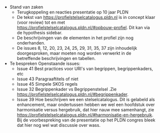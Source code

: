 * Stand van zaken
  * Terugkoppeling en reacties presentatie op 10 jaar PLDN
  * De tekst van https://profielstelselcatalogus.pldn.nl is in concept klaar (voor review) tot en met https://profielstelselcatalogus.pldn.nl/#opbouw-profiel. Dit kan via de hypothesis sidebar.
  * De beschrijvingen van de elementen in het profiel zijn nog onderhanden. 
  * De issues 8, 12, 20, 23, 24, 25, 29, 31, 35, 37 zijn inhoudelijk doorgesproken, maar moeten nog worden verwerkt in de betreffende beschrijvingen en tabellen. 
* Te bespreken Openstaande issues:
  * Issue 41 Best practices voor URI's van begrippen, begrippenkaders, etc
  * Issue 43 Paragraaftitels of niet
  * Issue 45 Simpele SKOS regels
  * Issue 32 Begrippenkader vs Begrippenstelsel .Zie https://profielstelselcatalogus.pldn.nl/#begrippenkader.
  * Issue 39 Hoe beschrijven we een stelselcatalogus. Dit is gelabeld als enhancement, maar ondertussen hebben we wel een hoofdstuk over harmonisatie versus hergebruik, dat hier nauw mee samenhangt, zie https://profielstelselcatalogus.pldn.nl/#harmonisatie-en-hergebruik. Bij de voorbespreking van de presentatie op het PLDN congres bleek dat hier nog wel wat discussie over wass.
